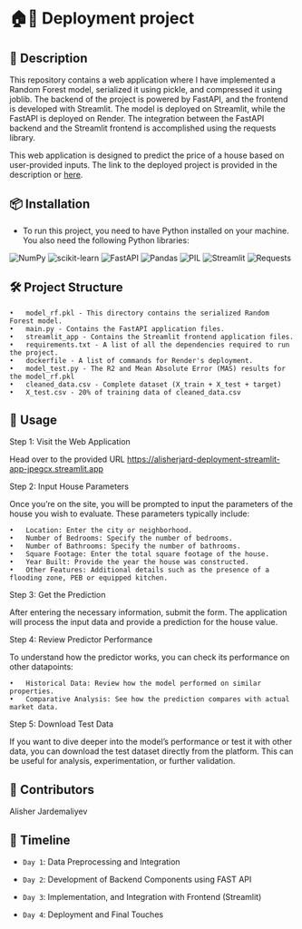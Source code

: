 # 🏠🏢 Deployment project

## 📜 Description


This repository contains a web application where I have implemented a Random Forest model, serialized it using pickle, 
and compressed it using joblib. The backend of the project is powered by FastAPI, and the frontend is developed with Streamlit.
The model is deployed on Streamlit, while the FastAPI is deployed on Render. The integration between the FastAPI backend 
and the Streamlit frontend is accomplished using the requests library. 

This web application is designed to predict the price of a house based on user-provided inputs. 
The link to the deployed project is provided in the description or [here](https://alisherjard-deployment-streamlit-app-jpegcx.streamlit.app).



## 📦 Installation
 
- To run this project, you need to have Python installed on your machine.
  You also need the following Python libraries:

![NumPy](https://img.shields.io/badge/NumPy-013243?style=for-the-badge&logo=numpy&logoColor=white)
![scikit-learn](https://img.shields.io/badge/scikit--learn-F7931E?style=for-the-badge&logo=scikitlearn&logoColor=white)
![FastAPI](https://img.shields.io/badge/FastAPI-009688?style=for-the-badge&logo=fastapi&logoColor=white)
![Pandas](https://img.shields.io/badge/pandas-150458?style=for-the-badge&logo=pandas&logoColor=white)
![PIL](https://img.shields.io/badge/PIL-5C2D91?style=for-the-badge&logo=python&logoColor=white)
![Streamlit](https://img.shields.io/badge/Streamlit-FF4B4B?style=for-the-badge&logo=streamlit&logoColor=white)
![Requests](https://img.shields.io/badge/requests-3776AB?style=for-the-badge&logo=python&logoColor=white)


## 🛠️ Project Structure

	•	model_rf.pkl - This directory contains the serialized Random Forest model.
	•	main.py - Contains the FastAPI application files.
	•	streamlit_app - Contains the Streamlit frontend application files.
	•	requirements.txt - A list of all the dependencies required to run the project.
	•	dockerfile - A list of commands for Render's deployment.
	•	model_test.py - The R2 and Mean Absolute Error (MAS) results for the model_rf.pkl
	•	cleaned_data.csv - Complete dataset (X_train + X_test + target)
	•	X_test.csv - 20% of training data of cleaned_data.csv 

## 👐 Usage

Step 1: Visit the Web Application

Head over to the provided URL https://alisherjard-deployment-streamlit-app-jpegcx.streamlit.app

Step 2: Input House Parameters

Once you’re on the site, you will be prompted to input the parameters of the house you wish to evaluate. These parameters typically include:

	•	Location: Enter the city or neighborhood.
	•	Number of Bedrooms: Specify the number of bedrooms.
	•	Number of Bathrooms: Specify the number of bathrooms.
	•	Square Footage: Enter the total square footage of the house.
	•	Year Built: Provide the year the house was constructed.
	•	Other Features: Additional details such as the presence of a flooding zone, PEB or equipped kitchen.

Step 3: Get the Prediction

After entering the necessary information, submit the form. The application will process the input data and provide a prediction for the house value.

Step 4: Review Predictor Performance

To understand how the predictor works, you can check its performance on other datapoints:

	•	Historical Data: Review how the model performed on similar properties.
	•	Comparative Analysis: See how the prediction compares with actual market data.

Step 5: Download Test Data

If you want to dive deeper into the model’s performance or test it with other data, you can download the test dataset directly from the platform. This can be useful for analysis, experimentation, or further validation.


## 👥 Contributors

Alisher Jardemaliyev 


## 📅 Timeline

- `Day 1`: Data Preprocessing and Integration

- `Day 2`: Development of Backend Components using FAST API

- `Day 3`: Implementation, and Integration with Frontend (Streamlit)

- `Day 4`: Deployment and Final Touches